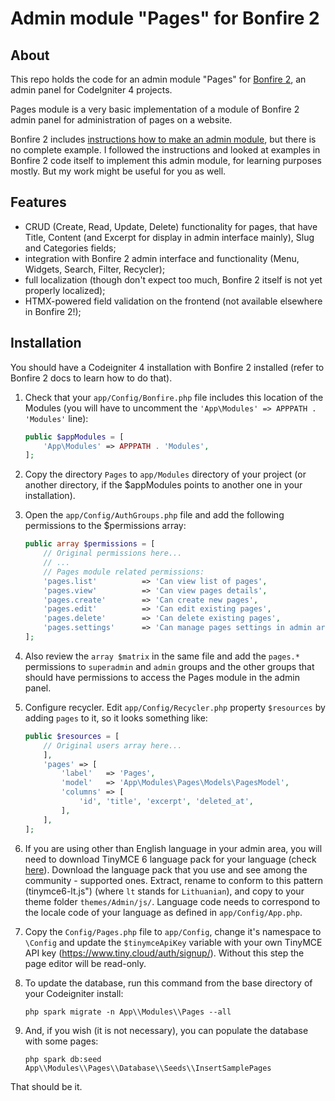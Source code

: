 # Admin module "Pages" for Bonfire 2

## About

This repo holds the code for an admin module "Pages" for [Bonfire 2](https://github.com/lonnieezell/Bonfire2), an admin panel for CodeIgniter 4 projects.

Pages module is a very basic implementation of a module of Bonfire 2 admin panel for administration of pages on a website.

Bonfire 2 includes [instructions how to make an admin module](https://github.com/lonnieezell/Bonfire2/blob/develop/docs/building_admin_modules/index.md), but there is no complete example. I followed the instructions and looked at examples in Bonfire 2 code itself to implement this admin module, for learning purposes mostly. But my work might be useful for you as well.

## Features

- CRUD (Create, Read, Update, Delete) functionality for pages, that have Title, Content (and Excerpt for display in admin interface mainly), Slug and Categories fields;
- integration with Bonfire 2 admin interface and functionality (Menu, Widgets, Search, Filter, Recycler);
- full localization (though don't expect too much, Bonfire 2 itself is not yet properly localized);
- HTMX-powered field validation on the frontend (not available elsewhere in Bonfire 2!);

## Installation

You should have a Codeigniter 4 installation with  Bonfire 2 installed (refer to Bonfire 2 docs to learn how to do that).

1. Check that your `app/Config/Bonfire.php` file includes this location of the Modules (you will have to uncomment the
`'App\Modules' => APPPATH . 'Modules'` line):

    ```php
    public $appModules = [
        'App\Modules' => APPPATH . 'Modules',
    ];
    ```

2. Copy the directory `Pages` to `app/Modules` directory of your project (or another directory, if the $appModules points to another one in your installation).

3. Open the `app/Config/AuthGroups.php` file and add the following permissions to the $permissions array:

    ```php
    public array $permissions = [
        // Original permissions here...
        // ...
        // Pages module related permissions:
        'pages.list'          => 'Can view list of pages',
        'pages.view'          => 'Can view pages details',
        'pages.create'        => 'Can create new pages',
        'pages.edit'          => 'Can edit existing pages',
        'pages.delete'        => 'Can delete existing pages',
        'pages.settings'      => 'Can manage pages settings in admin area',
    ];
    ```

4. Also review the `array $matrix` in the same file and add the `pages.*` permissions to `superadmin` and `admin` groups and the other groups that should have permissions to access the Pages module in the admin panel.

5. Configure recycler. Edit `app/Config/Recycler.php` property `$resources` by adding `pages` to it, so it looks something like:

    ```php
    public $resources = [
        // Original users array here...
        ],
        'pages' => [
            'label'   => 'Pages',
            'model'   => 'App\Modules\Pages\Models\PagesModel',
            'columns' => [
                'id', 'title', 'excerpt', 'deleted_at',
            ],
        ],
    ];
    ```

6. If you are using other than English language in your admin area, you will need to download
    TinyMCE 6 language pack for your language (check [here](https://www.tiny.cloud/get-tiny/language-packages/)).
    Download the language pack that you use and see among the community - supported ones. Extract, rename to conform to this
    pattern (tinymce6-lt.js") (where `lt` stands for `Lithuanian`), and copy to your theme folder
    `themes/Admin/js/`. Language code needs to correspond to the locale code of your language as defined in `app/Config/App.php`.

7. Copy the `Config/Pages.php` file to `app/Config`, change it's namespace to `\Config` and update the `$tinymceApiKey` variable
   with your own TinyMCE API key (https://www.tiny.cloud/auth/signup/). Without this step the page editor will be read-only.

8. To update the database, run this command from the base directory of your Codeigniter install: 

    `php spark migrate -n App\\Modules\\Pages --all`

9. And, if you wish (it is not necessary), you can populate the database with some pages:

    `php spark db:seed App\\Modules\\Pages\\Database\\Seeds\\InsertSamplePages`

That should be it.
